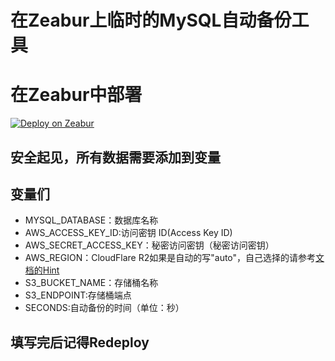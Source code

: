 # 在Zeabur上临时的MySQL自动备份工具
# 在Zeabur中部署
[![Deploy on Zeabur](https://zeabur.com/button.svg)](https://dash.zeabur.com/templates/FNGH21)
## 安全起见，所有数据需要**添加到变量**
## 变量们
* MYSQL_DATABASE：数据库名称
* AWS_ACCESS_KEY_ID:访问密钥 ID(Access Key ID)
* AWS_SECRET_ACCESS_KEY：秘密访问密钥（秘密访问密钥）
* AWS_REGION：CloudFlare R2如果是自动的写"auto"，自己选择的请参考[文档的Hint](https://developers.cloudflare.com/r2/buckets/data-location/#location-hints)
* S3_BUCKET_NAME：存储桶名称
* S3_ENDPOINT:存储桶端点
* SECONDS:自动备份的时间（单位：秒）
## **填写完后记得Redeploy**
